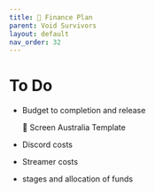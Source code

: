 ```yaml
---
title: 🏦 Finance Plan
parent: Void Survivors
layout: default
nav_order: 32
---
```


# To Do
* Budget to completion and release

    📖 Screen Australia Template



* Discord costs
* Streamer costs

* stages and allocation of funds